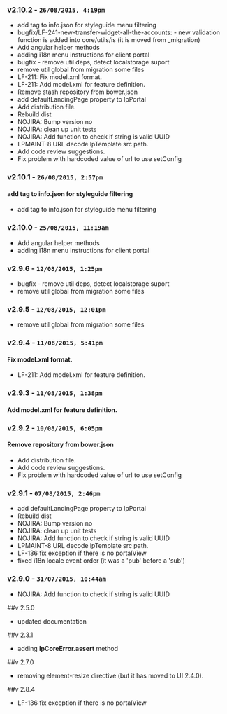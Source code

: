 ### v2.10.2 - `26/08/2015, 4:19pm`
* add tag to info.json for styleguide menu filtering  
* bugfix/LF-241-new-transfer-widget-all-the-accounts: - new validation function is added into core/utils/is (it is moved from         _migration)  
* Add angular helper methods  
* adding i18n menu instructions for client portal  
* bugfix - remove util deps, detect localstorage suport  
* remove util global from migration some files  
* LF-211: Fix model.xml format.  
* LF-211: Add model.xml for feature definition.  
* Remove stash repository from bower.json  
* add defaultLandingPage property to lpPortal  
* Add distribution file.  
* Rebuild dist  
* NOJIRA: Bump version no  
* NOJIRA: clean up unit tests  
* NOJIRA: Add function to check if string is valid UUID  
* LPMAINT-8 URL decode lpTemplate src path.  
* Add code review suggestions.  
* Fix problem with hardcoded value of url to use setConfig  


### v2.10.1 - `26/08/2015, 2:57pm`
#### add tag to info.json for styleguide filtering  
* add tag to info.json for styleguide menu filtering  


### v2.10.0 - `25/08/2015, 11:19am`
* Add angular helper methods  
* adding i18n menu instructions for client portal  


### v2.9.6 - `12/08/2015, 1:25pm`
* bugfix - remove util deps, detect localstorage suport  
* remove util global from migration some files  


### v2.9.5 - `12/08/2015, 12:01pm`
* remove util global from migration some files  


### v2.9.4 - `11/08/2015, 5:41pm`
#### Fix model.xml format.  
* LF-211: Add model.xml for feature definition.  


### v2.9.3 - `11/08/2015, 1:38pm`
#### Add model.xml for feature definition.  


### v2.9.2 - `10/08/2015, 6:05pm`
#### Remove repository from bower.json  
* Add distribution file.  
* Add code review suggestions.  
* Fix problem with hardcoded value of url to use setConfig  


### v2.9.1 - `07/08/2015, 2:46pm`
* add defaultLandingPage property to lpPortal  
* Rebuild dist  
* NOJIRA: Bump version no  
* NOJIRA: clean up unit tests  
* NOJIRA: Add function to check if string is valid UUID  
* LPMAINT-8 URL decode lpTemplate src path.  
* LF-136 fix exception if there is no portalView  
* fixed i18n locale event order (it was a 'pub' before a 'sub')  


### v2.9.0 - `31/07/2015, 10:44am`
* NOJIRA: Add function to check if string is valid UUID


##v 2.5.0
- updated documentation

##v 2.3.1
- adding **lpCoreError.assert** method

##v 2.7.0
- removing element-resize directive (but it has moved to UI 2.4.0).

##v 2.8.4
- LF-136 fix exception if there is no portalView
